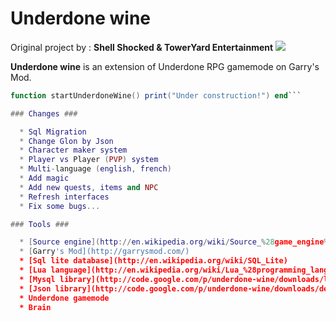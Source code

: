 # Underdone wine #
Original project by : **Shell Shocked & TowerYard Entertainment**
<img src='http://underdone-wine.googlecode.com/svn/img/underdone_accueil.png' />

**Underdone wine** is an extension of Underdone RPG gamemode on Garry's Mod.
```lua
function startUnderdoneWine() print("Under construction!") end```

### Changes ###

  * Sql Migration
  * Change Glon by Json
  * Character maker system
  * Player vs Player (PVP) system
  * Multi-language (english, french)
  * Add magic
  * Add new quests, items and NPC
  * Refresh interfaces
  * Fix some bugs...

### Tools ###

  * [Source engine](http://en.wikipedia.org/wiki/Source_%28game_engine%29)
  * [Garry's Mod](http://garrysmod.com/)
  * [Sql lite database](http://en.wikipedia.org/wiki/SQL_Lite)
  * [Lua language](http://en.wikipedia.org/wiki/Lua_%28programming_language%29)
  * [Mysql library](http://code.google.com/p/underdone-wine/downloads/list?can=2&q=sql)
  * [Json library](http://code.google.com/p/underdone-wine/downloads/detail?name=json.lua&can=2&q=json#makechanges)
  * Underdone gamemode
  * Brain